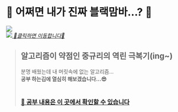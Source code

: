 # 🐍 어쩌면 내가 진짜 블랙맘바…? 🐍
<img src="https://img.shields.io/badge/Java-007396?style=flat&logo=Java&logoColor=white"/><br/>
<a href="https://www.youtube.com/watch?v=lgyTQOv64Uc" target="_blank"><img src="https://user-images.githubusercontent.com/44965706/155647246-2d27751a-0c58-4aac-98d2-92df52fa345b.gif">
*💃클릭하면 이동합니다💃*</a><br/>

> ## 알고리즘이 약점인 중규리의 역린 극복기(ing~)
> 분명 배웠는데 내 머릿속에 없는 알고리즘…<br/>
> <strong>공부 하는김에 열심히 해보겠습니다...😎</strong><br/><br/>
> ### <a href="https://blog.naver.com/igun0423">📢 공부 내용은 이 곳에서 확인할 수 있습니다</a>
